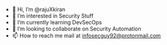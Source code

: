 - 👋 Hi, I’m @rajuXkiran
- 👀 I’m interested in Security Stuff
- 🌱 I’m currently learning DevSecOps 
- 💞️ I’m looking to collaborate on Security Automation
- 📫 How to reach me mail at infosecguy92@protonmail.com

<!---
rajuXkiran/rajuXkiran is a ✨ special ✨ repository because its `README.md` (this file) appears on your GitHub profile.
You can click the Preview link to take a look at your changes.
--->
